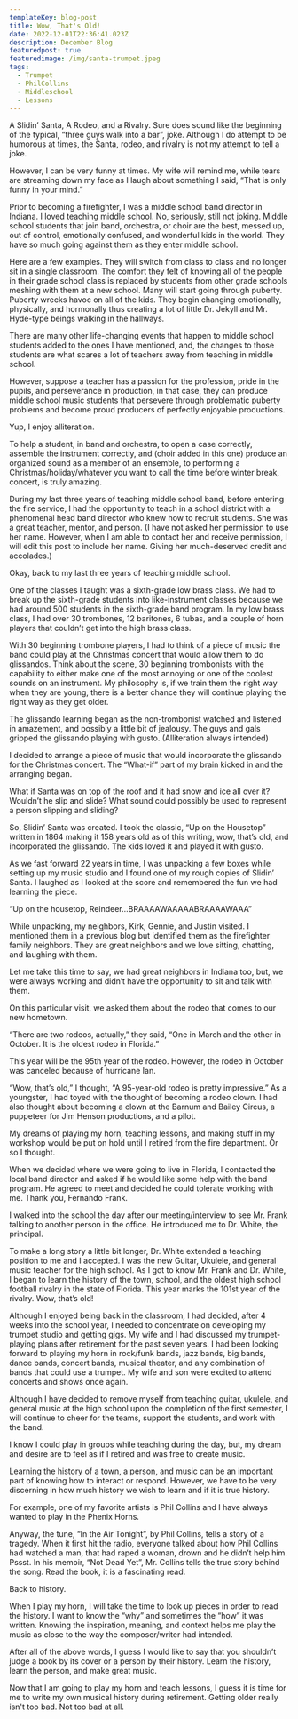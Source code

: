 ```yaml
---
templateKey: blog-post
title: Wow, That's Old!
date: 2022-12-01T22:36:41.023Z
description: December Blog
featuredpost: true
featuredimage: /img/santa-trumpet.jpeg
tags:
  - Trumpet
  - PhilCollins
  - Middleschool
  - Lessons
---
```

A Slidin’ Santa, A Rodeo, and a Rivalry.  Sure does sound like the beginning of the typical, “three guys walk into a bar”, joke.  Although I do attempt to be humorous at times, the Santa, rodeo, and rivalry is not my attempt to tell a joke.

However, I can be very funny at times.  My wife will remind me, while tears are streaming down my face as I laugh about something I said, “That is only funny in your mind.”

Prior to becoming a firefighter, I was a middle school band director in Indiana.  I loved teaching middle school.  No, seriously, still not joking.  Middle school students that join band, orchestra, or choir are the best, messed up, out of control, emotionally confused, and wonderful kids in the world.  They have so much going against them as they enter middle school.

Here are a few examples.  They will switch from class to class and no longer sit in a single classroom.  The comfort they felt of knowing all of the people in their grade school class is replaced by students from other grade schools meshing with them at a new school.  Many will start going through puberty.  Puberty wrecks havoc on all of the kids.  They begin changing emotionally, physically, and hormonally thus creating a lot of little Dr. Jekyll and Mr. Hyde-type beings walking in the hallways.

There are many other life-changing events that happen to middle school students added to the ones I have mentioned, and, the changes to those students are what scares a lot of teachers away from teaching in middle school.

However, suppose a teacher has a passion for the profession, pride in the pupils, and perseverance in production, in that case, they can produce middle school music students that persevere through problematic puberty problems and become proud producers of perfectly enjoyable productions.

Yup, I enjoy alliteration.

To help a student, in band and orchestra, to open a case correctly, assemble the instrument correctly, and (choir added in this one) produce an organized sound as a member of an ensemble, to performing a Christmas/holiday/whatever you want to call the time before winter break, concert, is truly amazing.

During my last three years of teaching middle school band, before entering the fire service, I had the opportunity to teach in a school district with a phenomenal head band director who knew how to recruit students.  She was a great teacher, mentor, and person.  (I have not asked her permission to use her name.  However, when I am able to contact her and receive permission, I will edit this post to include her name.  Giving her much-deserved credit and accolades.)

Okay, back to my last three years of teaching middle school.  

One of the classes I taught was a sixth-grade low brass class.  We had to break up the sixth-grade students into like-instrument classes because we had around 500 students in the sixth-grade band program.  In my low brass class, I had over 30 trombones, 12 baritones, 6 tubas, and a couple of horn players that couldn’t get into the high brass class.

With 30 beginning trombone players, I had to think of a piece of music the band could play at the Christmas concert that would allow them to do glissandos.  Think about the scene, 30 beginning trombonists with the capability to either make one of the most annoying or one of the coolest sounds on an instrument.  My philosophy is, if we train them the right way when they are young, there is a better chance they will continue playing the right way as they get older.

The glissando learning began as the non-trombonist watched and listened in amazement, and possibly a little bit of jealousy.  The guys and gals gripped the glissando playing with gusto.  (Alliteration always intended)

I decided to arrange a piece of music that would incorporate the glissando for the Christmas concert.  The “What-if” part of my brain kicked in and the arranging began.  

What if Santa was on top of the roof and it had snow and ice all over it?  Wouldn’t he slip and slide?  What sound could possibly be used to represent a person slipping and sliding?

So, Slidin’ Santa was created.  I took the classic, “Up on the Housetop” written in 1864 making it 158 years old as of this writing, wow, that’s old, and incorporated the glissando.  The kids loved it and played it with gusto.

As we fast forward 22 years in time, I was unpacking a few boxes while setting up my music studio and I found one of my rough copies of Slidin’ Santa.  I laughed as I looked at the score and remembered the fun we had learning the piece.

“Up on the housetop, Reindeer…BRAAAAWAAAAABRAAAAWAAA”

While unpacking, my neighbors, Kirk, Gennie, and Justin visited.  I mentioned them in a previous blog but identified them as the firefighter family neighbors.  They are great neighbors and we love sitting, chatting, and laughing with them.  

Let me take this time to say, we had great neighbors in Indiana too, but, we were always working and didn’t have the opportunity to sit and talk with them.

On this particular visit, we asked them about the rodeo that comes to our new hometown.

“There are two rodeos, actually,” they said, “One in March and the other in October.  It is the oldest rodeo in Florida.”

This year will be the 95th year of the rodeo.  However, the rodeo in October was canceled because of hurricane Ian.  

“Wow, that’s old,” I thought, “A 95-year-old rodeo is pretty impressive.”  As a youngster, I had toyed with the thought of becoming a rodeo clown.  I had also thought about becoming a clown at the Barnum and Bailey Circus, a puppeteer for Jim Henson productions, and a pilot.

My dreams of playing my horn, teaching lessons, and making stuff in my workshop would be put on hold until I retired from the fire department.  Or so I thought.

When we decided where we were going to live in Florida, I contacted the local band director and asked if he would like some help with the band program.  He agreed to meet and decided he could tolerate working with me.  Thank you, Fernando Frank.

I walked into the school the day after our meeting/interview to see Mr. Frank talking to another person in the office.  He introduced me to Dr. White, the principal.

To make a long story a little bit longer, Dr. White extended a teaching position to me and I accepted.  I was the new Guitar, Ukulele, and general music teacher for the high school.  As I got to know Mr. Frank and Dr. White, I began to learn the history of the town, school, and the oldest high school football rivalry in the state of Florida.  This year marks the 101st year of the rivalry.  Wow, that’s old!  

Although I enjoyed being back in the classroom, I had decided, after 4 weeks into the school year, I needed to concentrate on developing my trumpet studio and getting gigs.  My wife and I had discussed my trumpet-playing plans after retirement for the past seven years.  I had been looking forward to playing my horn in rock/funk bands, jazz bands, big bands, dance bands, concert bands, musical theater, and any combination of bands that could use a trumpet.  My wife and son were excited to attend concerts and shows once again.

Although I have decided to remove myself from teaching guitar, ukulele, and general music at the high school upon the completion of the first semester, I will continue to cheer for the teams, support the students, and work with the band.

I know I could play in groups while teaching during the day, but, my dream and desire are to feel as if I retired and was free to create music.

Learning the history of a town, a person, and music can be an important part of knowing how to interact or respond.  However, we have to be very discerning in how much history we wish to learn and if it is true history.  

For example, one of my favorite artists is Phil Collins and I have always wanted to play in the Phenix Horns.

Anyway, the tune, “In the Air Tonight”, by Phil Collins, tells a story of a tragedy.  When it first hit the radio, everyone talked about how Phil Collins had watched a man, that had raped a woman, drown and he didn’t help him.  Pssst.  In his memoir, “Not Dead Yet”, Mr. Collins tells the true story behind the song.  Read the book, it is a fascinating read.

Back to history.  

When I play my horn, I will take the time to look up pieces in order to read the history.  I want to know the “why” and sometimes the “how” it was written.  Knowing the inspiration, meaning, and context helps me play the music as close to the way the composer/writer had intended.

After all of the above words, I guess I would like to say that you shouldn’t judge a book by its cover or a person by their history.  Learn the history, learn the person, and make great music.

Now that I am going to play my horn and teach lessons, I guess it is time for me to write my own musical history during retirement.  Getting older really isn't too bad.  Not too bad at all.
